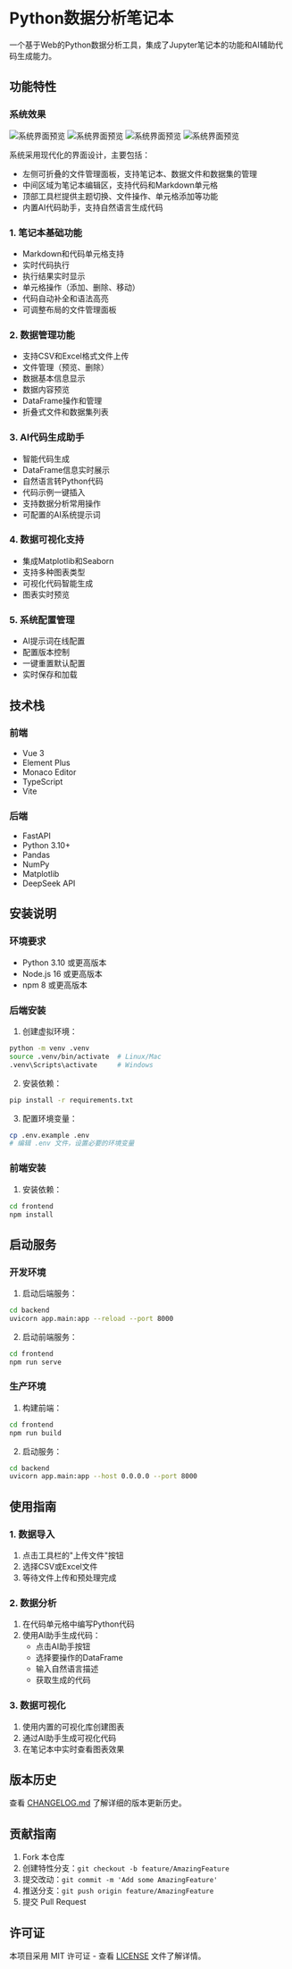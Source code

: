 # Python数据分析笔记本

一个基于Web的Python数据分析工具，集成了Jupyter笔记本的功能和AI辅助代码生成能力。

## 功能特性

### 系统效果
![系统界面预览](screen/image_1.png)
![系统界面预览](screen/image_2.png)
![系统界面预览](screen/image_3.png)
![系统界面预览](screen/image_4.png)



系统采用现代化的界面设计，主要包括：
- 左侧可折叠的文件管理面板，支持笔记本、数据文件和数据集的管理
- 中间区域为笔记本编辑区，支持代码和Markdown单元格
- 顶部工具栏提供主题切换、文件操作、单元格添加等功能
- 内置AI代码助手，支持自然语言生成代码

### 1. 笔记本基础功能
- Markdown和代码单元格支持
- 实时代码执行
- 执行结果实时显示
- 单元格操作（添加、删除、移动）
- 代码自动补全和语法高亮
- 可调整布局的文件管理面板

### 2. 数据管理功能
- 支持CSV和Excel格式文件上传
- 文件管理（预览、删除）
- 数据基本信息显示
- 数据内容预览
- DataFrame操作和管理
- 折叠式文件和数据集列表

### 3. AI代码生成助手
- 智能代码生成
- DataFrame信息实时展示
- 自然语言转Python代码
- 代码示例一键插入
- 支持数据分析常用操作
- 可配置的AI系统提示词

### 4. 数据可视化支持
- 集成Matplotlib和Seaborn
- 支持多种图表类型
- 可视化代码智能生成
- 图表实时预览

### 5. 系统配置管理
- AI提示词在线配置
- 配置版本控制
- 一键重置默认配置
- 实时保存和加载

## 技术栈

### 前端
- Vue 3
- Element Plus
- Monaco Editor
- TypeScript
- Vite

### 后端
- FastAPI
- Python 3.10+
- Pandas
- NumPy
- Matplotlib
- DeepSeek API

## 安装说明

### 环境要求
- Python 3.10 或更高版本
- Node.js 16 或更高版本
- npm 8 或更高版本

### 后端安装
1. 创建虚拟环境：
```bash
python -m venv .venv
source .venv/bin/activate  # Linux/Mac
.venv\Scripts\activate     # Windows
```

2. 安装依赖：
```bash
pip install -r requirements.txt
```

3. 配置环境变量：
```bash
cp .env.example .env
# 编辑 .env 文件，设置必要的环境变量
```

### 前端安装
1. 安装依赖：
```bash
cd frontend
npm install
```

## 启动服务

### 开发环境
1. 启动后端服务：
```bash
cd backend
uvicorn app.main:app --reload --port 8000
```

2. 启动前端服务：
```bash
cd frontend
npm run serve
```

### 生产环境
1. 构建前端：
```bash
cd frontend
npm run build
```

2. 启动服务：
```bash
cd backend
uvicorn app.main:app --host 0.0.0.0 --port 8000
```

## 使用指南

### 1. 数据导入
1. 点击工具栏的"上传文件"按钮
2. 选择CSV或Excel文件
3. 等待文件上传和预处理完成

### 2. 数据分析
1. 在代码单元格中编写Python代码
2. 使用AI助手生成代码：
   - 点击AI助手按钮
   - 选择要操作的DataFrame
   - 输入自然语言描述
   - 获取生成的代码

### 3. 数据可视化
1. 使用内置的可视化库创建图表
2. 通过AI助手生成可视化代码
3. 在笔记本中实时查看图表效果

## 版本历史

查看 [CHANGELOG.md](./CHANGELOG.md) 了解详细的版本更新历史。

## 贡献指南

1. Fork 本仓库
2. 创建特性分支：`git checkout -b feature/AmazingFeature`
3. 提交改动：`git commit -m 'Add some AmazingFeature'`
4. 推送分支：`git push origin feature/AmazingFeature`
5. 提交 Pull Request

## 许可证

本项目采用 MIT 许可证 - 查看 [LICENSE](LICENSE) 文件了解详情。

